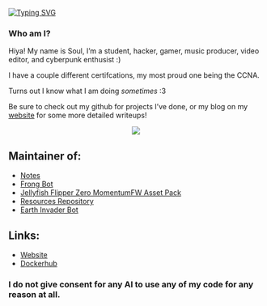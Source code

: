 
[![Typing SVG](https://readme-typing-svg.herokuapp.com?color=F7F7F7&lines=What+am+I%3F;I'm+a+hacker;I'm+a+programmer;I'm+a+sys+admin)](https://git.io/typing-svg)
  
<body>
  
### **Who am I?**
Hiya! My name is Soul, I’m a student, hacker, gamer, music producer, video editor, and cyberpunk enthusist :)

I have a couple different certifcations, my most proud one being the CCNA.

Turns out I know what I am doing *sometimes* :3

Be sure to check out my github for projects I’ve done, or my blog on my [website](https://soulsender.me) for some more detailed writeups!

<p align="center">
<!-- This is for the fire-streak -->
<img src="https://github-readme-streak-stats.herokuapp.com?user=Soulsender&theme=dark&currStreakNum=650BEF&fire=0BDAEF&currStreakLabel=888888&dates=FFFFFF&background=000000&ring=FFFFFF&stroke=650BEF&sideNums=FFFFFF&sideLabels=888888&border=FFFFFF">
</a>
<!-- This is for the stats -->
<p align="center">
<!-- <img src="https://github-readme-stats.vercel.app/api?username=Soulsender&count_private=true&show_icons=true&title_color=ffffff&icon_color=650BEF&text_color=888888FF&bg_color=000000"> -->
</a>

## Maintainer of:
- [Notes](https://github.com/Soulsender/Notes)
- [Frong Bot](https://github.com/Soulsender/frong-bot)
- [Jellyfish Flipper Zero MomentumFW Asset Pack](https://github.com/Soulsender/flipper-custom)
- [Resources Repository](https://github.com/CosmodiumCS/resources)
- [Earth Invader Bot](https://github.com/CosmodiumCS/MK19-Earth-Invader)

## Links:
- [Website](https://soulsender.me)
- [Dockerhub](https://hub.docker.com/u/soulsender)

### I do not give consent for any AI to use any of my code for any reason at all.

